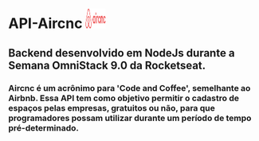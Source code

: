 # API-Aircnc <img src="./logopng.png" alt="logo" width="40" height="40">
## Backend desenvolvido em NodeJs durante a Semana OmniStack 9.0 da Rocketseat.
### Aircnc é um acrônimo para 'Code and Coffee', semelhante ao Airbnb. Essa API tem como objetivo permitir o cadastro de espaços pelas empresas, gratuitos ou não, para que programadores possam utilizar durante um período de tempo pré-determinado.

